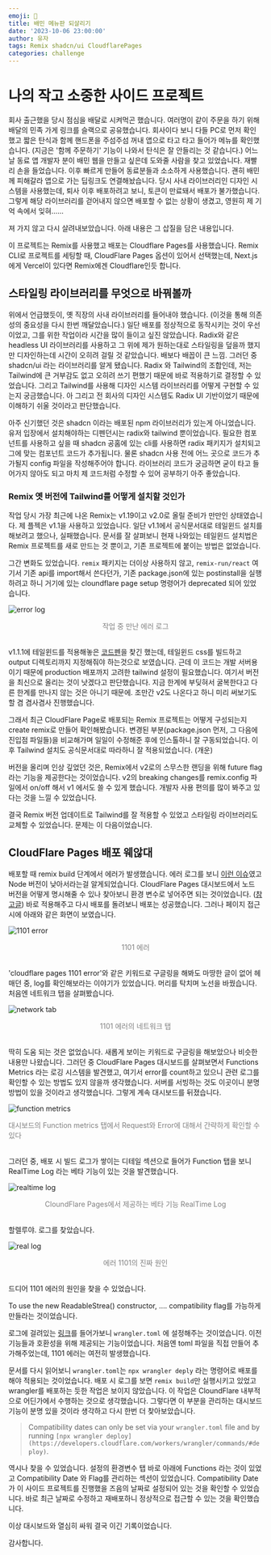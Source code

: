 ```yaml
---
emoji: 🏥
title: 배민 메뉴판 되살리기
date: '2023-10-06 23:00:00'
author: 유자
tags: Remix shadcn/ui CloudflarePages
categories: challenge
---
```


# 나의 작고 소중한 사이드 프로젝트 
 회사 출근했을 당시 점심을 배달로 시켜먹곤 했습니다. 여러명이 같이 주문을 하기 위해 배달의 민족 가게 링크를 슬랙으로 공유했습니다. 회사이다 보니 다들 PC로 먼저 확인했고 짧은 탄식과 함께 핸드폰을 주섬주섬 꺼내 앱으로 타고 타고 들어가 메뉴를 확인했습니다. (지금은 '함께 주문하기' 기능이 나와서 탄식은 잘 안들리는 것 같습니다.)
어느 날 동료 앱 개발자 분이 배민 웹을 만들고 싶은데 도와줄 사람을 찾고 있었습니다. 재빨리 손을 들었습니다. 
이후 빠르게 만들어 동료분들과 소소하게 사용했습니다. 괜히 배민께 피해갈라 앱으로 가는 딥링크도 연결해놨습니다. 
당시 사내 라이브러리인 디자인 시스템을 사용했는데, 퇴사 이후 배포하려고 보니, 토큰이 만료돼서 배포가 불가했습니다. 그렇게 해당 라이브러리를 걷어내지 않으면 배포할 수 없는 상황이 생겼고, 영원히 제 기억 속에서 잊혀......

져 가지 않고 다시 살려내보았습니다. 아래 내용은 그 삽질을 담은 내용입니다. 

이 프로젝트는 Remix를 사용했고 배포는 Cloudflare Pages를 사용했습니다. Remix CLI로 프로젝트를 세팅할 때, CloudFlare Pages 옵션이 있어서 선택했는데, Next.js에게 Vercel이 있다면 Remix에겐  Cloudflare인듯 합니다.

## 스타일링 라이브러리를 무엇으로 바꿔볼까
위에서 언급했듯이, 옛 직장의 사내 라이브러리를 들어내야 했습니다. (이것을 통해 의존성의 중요성을 다시 한번 깨달았습니다.)
일단 배포를 정상적으로 동작시키는 것이 우선이었고, 그를 위한 작업이라 시간을 많이 들이고 싶진 않았습니다. Radix와 같은 headless UI 라이브러리를 사용하고 그 위에 제가 원하는대로 스타일링을 덮을까 했지만 디자인하는데 시간이 오히려 걸릴 것 같았습니다. 배보다 배꼽이 큰 느낌. 
그러던 중 shadcn/ui 라는 라이브러리를 알게 됐습니다. Radix 와 Tailwind의 조합인데, 저는 Tailwind에 큰 거부감도 없고 오히려 쓰기 편했기 때문에 바로 적용하기로 결정할 수 있었습니다. 
그리고 Tailwind를 사용해 디자인 시스템 라이브러리를 어떻게 구현할 수 있는지 궁금했습니다.
아 그리고 전 회사의 디자인 시스템도 Radix UI 기반이었기 때문에 이해하기 쉬울 것이라고 판단했습니다.

아주 신기했던 것은 shadcn 이라는 배포된 npm 라이브러리가 있는게 아니었습니다. 유저 입장에서 설치해야하는 디펜던시는 radix와 tailwind 뿐이었습니다.
필요한 컴포넌트를 사용하고 싶을 때 shadcn 공홈에 있는 cli를 사용하면 radix 패키지가 설치되고 그에 맞는 컴포넌트 코드가 추가됩니다. 물론 shadcn 사용 전에 어느 곳으로 코드가 추가될지 config 파일을 작성해주어야 합니다. 라이브러리 코드가 궁금하면 굳이 타고 들어가지 않아도 되고 마치 제 코드처럼 수정할 수 있어 공부하기 아주 좋았습니다. 

### Remix 옛 버전에 Tailwind를 어떻게 설치할 것인가
작업 당시 가장 최근에 나온 Remix는 v1.19이고 v2.0로 올릴 준비가 만만인 상태였습니다. 제 플젝은 v1.1을 사용하고 있었습니다. 일단 v1.1에서 공식문서대로 테일윈드 설치를 해보려고 했으나, 실패했습니다. 문서를 잘 살펴보니 현재 나와있는 테일윈드 설치법은 Remix 프로젝트를 새로 만드는 것 뿐이고, 기존 프로젝트에 붙이는 방법은 없었습니다. 

그간 변화도 있었습니다. `remix` 패키지는 더이상 사용하지 않고, `remix-run/react` 여기서 기존 api를 import해서 쓴다던가, 기존 package.json에 있는 postinstall을 실행하려고 하니 거기에 있는 cloundflare page setup 명령어가 deprecated 되어 있었습니다.

![error log](../../assets/07_1_remix-error.png)
<div style="display: flex; justify-content: center; font-size: 14px; color: gray"><span>작업 중 만난 에러 로그</span></div>
<br/>

v1.1.1에 테일윈드를 적용해놓은 [코드펜](https://codesandbox.io/s/2x8pg?file=/.gitignore)을 찾긴 했는데, 테일윈드 css를 빌드하고 output 디렉토리까지 지정해줘야 하는것으로 보였습니다. 근데 이 코드는 개발 서버용이기 때문에 production 배포까지 고려한 tailwind 설정이 필요했습니다. 여기서 버전을 최신으로 올리는 것이 낫겠다고 판단했습니다. 지금 한계에 부딪혀서 굴복한다고 다른 한계를 만나지 않는 것은 아니기 때문에. 조만간 v2도 나온다고 하니 미리 써보기도 할 겸 겸사겸사 진행했습니다. 

그래서 최근 CloudFlare Page로 배포되는 Remix 프로젝트는 어떻게 구성되는지 create remix로 만들어 확인해봤습니다. 변경된 부분(package.json 먼저, 그 다음에 진입점 파일들)을 비교해가며 일일이 수정해준 후에 인스톨하니 잘 구동되었습니다. 이후 Tailwind 설치도 공식문서대로 따라하니 잘 적용되었습니다. (개운)

버전을 올리며 인상 깊었던 것은, Remix에서 v2로의 스무스한 랜딩을 위해 future flag라는 기능을 제공한다는 것이었습니다. v2의 breaking changes를 remix.config 파일에서 on/off 해서 v1 에서도 쓸 수 있게 했습니다. 개발자 사용 편의를 많이 봐주고 있다는 것을 느낄 수 있었습니다. 
 
결국 Remix 버전 업데이트로 Tailwind를 잘 적용할 수 있었고 스타일링 라이브러리도 교체할 수 있었습니다. 
문제는 이 다음이었습니다. 

## CloudFlare Pages 배포 웨않대
배포할 때 remix build 단계에서 에러가 발생했습니다. 에러 로그를 보니 [이런 이슈](https://github.com/remix-run/remix/issues/2400)였고 Node 버전이 낮아서라는걸 알게되었습니다. 
CloudFlare Pages 대시보드에서 노드 버전을 어떻게 명시해줄 수 있나 찾아보니 환경 변수로 넣어주면 되는 것이었습니다. ([참고글](https://community.cloudflare.com/t/pages-node-js-version/295548)) 바로 적용해주고 다시 배포를 돌려보니 배포는 성공했습니다. 
그러나 페이지 접근 시에 아래와 같은 화면이 보였습니다. 

![1101 error](../../assets/07_2_1101-error.png)
<div style="display: flex; justify-content: center; font-size: 14px; color: gray"><span>1101 에러</span></div>
<br/>

'cloudflare pages 1101 error'와 같은 키워드로 구글링을 해봐도 마땅한 글이 없어 헤매던 중, log를 확인해보라는 이야기가 있었습니다. 머리를 탁치며 노선을 바꿨습니다. 
처음엔 네트워크 탭을 살펴봤습니다. 

![network tab](../../assets/07_3_network-tab.png)
<div style="display: flex; justify-content: center; font-size: 14px; color: gray"><span>1101 에러의 네트워크 탭</span></div>
<br/>

딱히 도움 되는 것은 없었습니다. 새롭게 보이는 키워드로 구글링을 해보았으나 비슷한 내용만 나왔습니다.
그러던 중 CloudFlare Pages 대시보드를 살펴보면서 Functions Metrics 라는 로깅 시스템을 발견했고, 여기서 error를 count하고 있으니 관련 로그를 확인할 수 있는 방법도 있지 않을까 생각했습니다. 서버를 서빙하는 것도 이곳이니 분명 방법이 있을 것이라고 생각했습니다. 그렇게 계속 대시보드를 뒤졌습니다.

![function metrics](../../assets/07_4_function-metrics.png)
<div style="display: flex; justify-content: center; font-size: 14px; color: gray"><span>대시보드의 Function metrics 탭에서 Request와 Error에 대해서 간략하게 확인할 수 있다</span></div>
<br/>

그러던 중, 배포 시 빌드 로그가 쌓이는 디테일 섹션으로 들어가 Function 탭을 보니 RealTime Log 라는 베타 기능이 있는 것을 발견했습니다.

![realtime log](../../assets/07_5_realtime-log.png)
<div style="display: flex; justify-content: center; font-size: 14px; color: gray"><span>CloundFlare Pages에서 제공하는 베타 기능 RealTime Log</span></div>
<br/>

할렐루야. 로그를 찾았습니다. 

![real log](../../assets/07_6_real-log.png)
<div style="display: flex; justify-content: center; font-size: 14px; color: gray"><span>에러 1101의 진짜 원인</span></div>
<br/>

드디어 1101 에러의 원인을 찾을 수 있었습니다. 

To use the new ReadableStrea() constructor, …. compatibility flag를 가능하게 만들라는 것이었습니다. 

로그에 걸려있는 [링크](https://developers.cloudflare.com/workers/configuration/compatibility-dates/#compatibility-flags)를 들어가보니 `wrangler.toml` 에 설정해주는 것이었습니다. 이전 기능들과 호환성을 위해 제공되는 기능이었습니다. 처음엔 toml 파일을 직접 만들어 추가해주었는데, 1101 에러는 여전히 발생했습니다.

문서를 다시 읽어보니 `wrangler.toml`는 `npx wrangler deply` 라는 명령어로 배포를 해야 적용되는 것이었습니다. 배포 시 로그를 보면 `remix build`만 실행시키고 있었고 wrangler를 배포하는 듯한 작업은 보이지 않았습니다. 이 작업은 CloundFlare 내부적으로 어딘가에서 수행하는 것으로 생각했습니다. 그렇다면 이 부분을 관리하는 대시보드 기능이 분명 있을 것이라 생각하고 다시 한번 더 찾아보았습니다. 

> Compatibility dates can only be set via your `wrangler.toml` file and by running `[npx wrangler deploy](https://developers.cloudflare.com/workers/wrangler/commands/#deploy)`.

역시나 찾을 수 있었습니다. 설정의 환경변수 탭 바로 아래에 Functions 라는 것이 있었고 Compatibility Date 와 Flag를 관리하는 섹션이 있었습니다.
Compatibility Date가 이 사이드 프로젝트를 진행했을 즈음의 날짜로 설정되어 있는 것을 확인할 수 있었습니다. 바로 최근 날짜로 수정하고 재배포하니 정상적으로 접근할 수 있는 것을 확인했습니다.

이상 대시보드와 열심히 싸워 결국 이긴 기록이었습니다. 

감사합니다.

```toc
```





